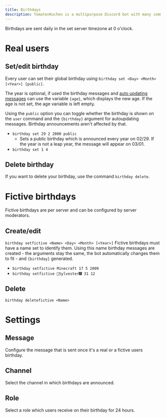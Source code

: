```yaml
---
title: Birthdays
description: TomatenKuchen is a multipurpose Discord bot with many common and innovative features for your server. Explains the birthday system.
---
```


Birthdays are sent daily in the set server timezone at 0 o'clock.

# Real users

## Set/edit birthday
Every user can set their global birthday using `birthday set <Day> <Month> [<Year>] [public]`.

The year is optional, if used the birthday messages and [auto updating messages](./autoupdate) can use the variable `{age}`, which displays the new age. If the age is not set, the age variable is left empty.

Using the `public` option you can toggle whether the birthday is shown on the `user` command and the `{birthday}` argument for autoupdating messages. Birthday announcements aren't affected by that.

- `birthday set 29 2 2000 public`
	- Sets a public birthday which is announced every year on 02/29. If the year is not a leap year, the message will appear on 03/01.
- `birthday set 1 4`

## Delete birthday
If you want to delete your birthday, use the command `birthday delete`.

# Fictive birthdays
Fictive birthdays are per server and can be configured by server moderators.

## Create/edit
`birthday setfictive <Name> <Day> <Month> [<Year>]`
Fictive birthdays must have a name set to identify them. Using this name birthday messages are created - the arguments stay the same, the bot automatically changes them to fit - and `{birthday}` generated.

- `birthday setfictive Minecraft 17 5 2009`
- `birthday setfictive 🎇Sylvester🎆 31 12`

## Delete
`birthday deletefictive <Name>`

# Settings

## Message
Configure the message that is sent once it's a real or a fictive users birthday.

## Channel
Select the channel in which birthdays are announced.

## Role
Select a role which users receive on their birthday for 24 hours.
